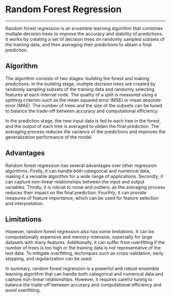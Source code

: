 # Random Forest Regression
-------------------------------------------------------------------------------------------------------------------------------------------------------------------------

Random forest regression is an ensemble learning algorithm that combines multiple decision trees to improve the accuracy and stability of predictions. It works by creating a set of decision trees on randomly sampled subsets of the training data, and then averaging their predictions to obtain a final prediction.

## Algorithm

The algorithm consists of two stages: building the forest and making predictions. In the building stage, multiple decision trees are created by randomly sampling subsets of the training data and randomly selecting features at each internal node. The quality of a split is measured using a splitting criterion such as the mean squared error (MSE) or mean absolute error (MAE). The number of trees and the size of the subsets can be tuned to balance the trade-off between accuracy and computational efficiency.

In the prediction stage, the new input data is fed to each tree in the forest, and the output of each tree is averaged to obtain the final prediction. The averaging process reduces the variance of the predictions and improves the generalization performance of the model.

## Advantages

Random forest regression has several advantages over other regression algorithms. Firstly, it can handle both categorical and numerical data, making it a versatile algorithm for a wide range of applications. Secondly, it can capture non-linear relationships between the input and output variables. Thirdly, it is robust to noise and outliers, as the averaging process reduces their impact on the final prediction. Fourthly, it can provide measures of feature importance, which can be used for feature selection and interpretation.

## Limitations

However, random forest regression also has some limitations. It can be computationally expensive and memory-intensive, especially for large datasets with many features. Additionally, it can suffer from overfitting if the number of trees is too high or the training data is not representative of the test data. To mitigate overfitting, techniques such as cross-validation, early stopping, and regularization can be used.

In summary, random forest regression is a powerful and robust ensemble learning algorithm that can handle both categorical and numerical data and capture non-linear relationships. However, it requires careful tuning to balance the trade-off between accuracy and computational efficiency and avoid overfitting.
